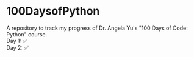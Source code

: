 # 100DaysofPython
A repository to track my progress of Dr. Angela Yu's "100 Days of Code: Python" course.\
Day 1: ✅\
Day 2: ✅
